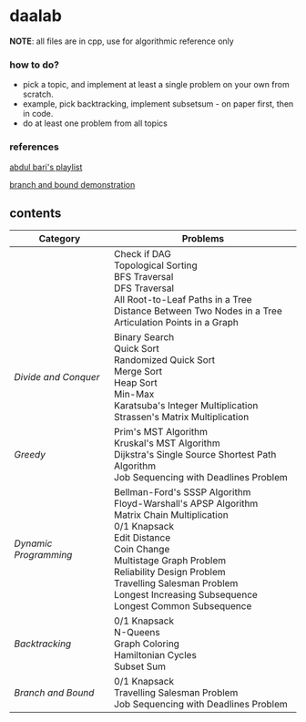 # daalab

**NOTE**: all files are in cpp, use for algorithmic reference only

### how to do?

- pick a topic, and implement at least a single problem on your own from scratch.
- example, pick backtracking, implement subsetsum - on paper first, then in code.
- do at least one problem from all topics

### references

[abdul bari's playlist](https://www.youtube.com/playlist?list=PLDN4rrl48XKpZkf03iYFl-O29szjTrs_O)

[branch and bound demonstration](https://medium.com/@YodgorbekKomilo/branch-and-bound-algorithm-in-java-beginner-friendly-66fbabd824fd)

## contents

 | **Category**            | **Problems**                                                                 |
|-------------------------|--------------------------------------------------------------------------------------------|
|   | Check if DAG<br>Topological Sorting<br>BFS Traversal<br>DFS Traversal<br>All Root-to-Leaf Paths in a Tree<br>Distance Between Two Nodes in a Tree<br>Articulation Points in a Graph |
| *Divide and Conquer*    | Binary Search<br>Quick Sort<br>Randomized Quick Sort<br>Merge Sort<br>Heap Sort<br>Min-Max<br>Karatsuba's Integer Multiplication<br>Strassen's Matrix Multiplication |
| *Greedy*                | Prim's MST Algorithm<br>Kruskal's MST Algorithm<br>Dijkstra's Single Source Shortest Path Algorithm<br>Job Sequencing with Deadlines Problem |
| *Dynamic Programming*   | Bellman-Ford's SSSP Algorithm<br>Floyd-Warshall's APSP Algorithm<br>Matrix Chain Multiplication<br>0/1 Knapsack<br>Edit Distance<br>Coin Change<br>Multistage Graph Problem<br>Reliability Design Problem<br>Travelling Salesman Problem<br>Longest Increasing Subsequence<br>Longest Common Subsequence |
| *Backtracking*          | 0/1 Knapsack<br>N-Queens<br>Graph Coloring<br>Hamiltonian Cycles<br>Subset Sum             |
| *Branch and Bound*      | 0/1 Knapsack<br>Travelling Salesman Problem<br>Job Sequencing with Deadlines Problem       |